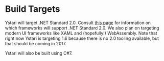 # Build Targets

Ystari will target .NET Standard 2.0. Consult [this page](https://github.com/dotnet/standard/blob/master/docs/versions.md) for information on which frameworks will support .NET Standard 2.0. We also plan on targeting modern UI frameworks like XAML and (hopefully!) WebAssembly. Note that right now Ystari is targeting 1.6 because there is no 2.0 tooling available, but that should be coming in 2017.

Ystari will also be built using C#7.